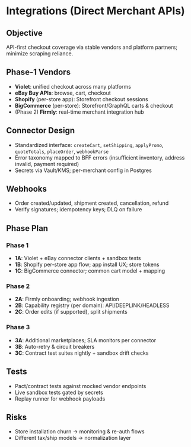 # Integrations (Direct Merchant APIs)

## Objective
API-first checkout coverage via stable vendors and platform partners; minimize scraping reliance.

## Phase-1 Vendors
- **Violet**: unified checkout across many platforms
- **eBay Buy APIs**: browse, cart, checkout
- **Shopify** (per-store app): Storefront checkout sessions
- **BigCommerce** (per-store): Storefront/GraphQL carts & checkout
- (Phase 2) **Firmly**: real-time merchant integration hub

## Connector Design
- Standardized interface: `createCart`, `setShipping`, `applyPromo`, `quoteTotals`, `placeOrder`, `webhookParse`
- Error taxonomy mapped to BFF errors (insufficient inventory, address invalid, payment required)
- Secrets via Vault/KMS; per-merchant config in Postgres

## Webhooks
- Order created/updated, shipment created, cancellation, refund
- Verify signatures; idempotency keys; DLQ on failure

## Phase Plan
### Phase 1
- **1A**: Violet + eBay connector clients + sandbox tests
- **1B**: Shopify per-store app flow; app install UX; store tokens
- **1C**: BigCommerce connector; common cart model + mapping

### Phase 2
- **2A**: Firmly onboarding; webhook ingestion
- **2B**: Capability registry (per domain): API/DEEPLINK/HEADLESS
- **2C**: Order edits (if supported), split shipments

### Phase 3
- **3A**: Additional marketplaces; SLA monitors per connector
- **3B**: Auto-retry & circuit breakers
- **3C**: Contract test suites nightly + sandbox drift checks

## Tests
- Pact/contract tests against mocked vendor endpoints
- Live sandbox tests gated by secrets
- Replay runner for webhook payloads

## Risks
- Store installation churn → monitoring & re-auth flows
- Different tax/ship models → normalization layer